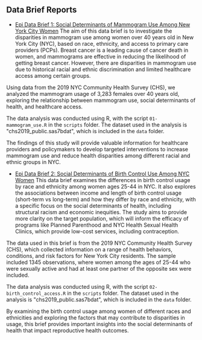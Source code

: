 ## Data Brief Reports

- [Epi Data Brief 1: Social Determinants of Mammogram Use Among New York City Women](reports/01-mammogram_brief.pdf)
The aim of this data brief is to investigate the disparities in mammogram use among women over 40 years old in New York City (NYC), based on race, ethnicity, and access to primary care providers (PCPs). Breast cancer is a leading cause of cancer death in women, and mammograms are effective in reducing the likelihood of getting breast cancer. However, there are disparities in mammogram use due to historical racial and ethnic discrimination and limited healthcare access among certain groups. 

Using data from the 2019 NYC Community Health Survey (CHS), we analyzed the mammogram usage of 3,283 females over 40 years old, exploring the relationship between mammogram use, social determinants of health, and healthcare access. 

The data analysis was conducted using R, with the script `01-mammogram_use.R` in the `scripts` folder. The dataset used in the analysis is "chs2019_public.sas7bdat", which is included in the `data` folder.

The findings of this study will provide valuable information for healthcare providers and policymakers to develop targeted interventions to increase mammogram use and reduce health disparities among different racial and ethnic groups in NYC.

- [Epi Data Brief 2: Social Determinants of Birth Control Use Among NYC Women](reports/02-birth_control_brief.pdf)
This data brief examines the differences in birth control usage by race and ethnicity among women ages 25-44 in NYC. It also explores the associations between income and length of birth control usage (short-term vs long-term) and how they differ by race and ethnicity, with a specific focus on the social determinants of health, including structural racism and economic inequities. The study aims to provide more clarity on the target population, which will inform the efficacy of programs like Planned Parenthood and NYC Health Sexual Health Clinics, which provide low-cost services, including contraception.

The data used in this brief is from the 2019 NYC Community Health Survey (CHS), which collected information on a range of health behaviors, conditions, and risk factors for New York City residents. The sample included 1345 observations, where women among the ages of 25-44 who were sexually active and had at least one partner of the opposite sex were included.

The data analysis was conducted using R, with the script `02-birth_control_access.R` in the `scripts` folder. The dataset used in the analysis is "chs2019_public.sas7bdat", which is included in the `data` folder.

By examining the birth control usage among women of different races and ethnicities and exploring the factors that may contribute to disparities in usage, this brief provides important insights into the social determinants of health that impact reproductive health outcomes.